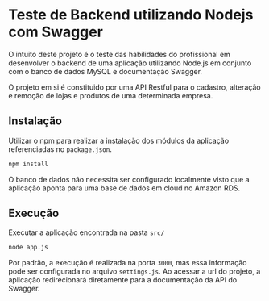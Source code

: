 # Teste de Backend utilizando Nodejs com Swagger
O intuito deste projeto é o teste das habilidades do profissional em desenvolver o backend de uma aplicação utilizando Node.js em conjunto com o banco de dados MySQL e documentação Swagger.

O projeto em si é constituido por uma API Restful para o cadastro, alteração e remoção de lojas e produtos de uma determinada empresa.

## Instalação
Utilizar o npm para realizar a instalação dos módulos da aplicação referenciadas no ```package.json```.

```bash
npm install
```

O banco de dados não necessita ser configurado localmente visto que a aplicação aponta para uma base de dados em cloud no Amazon RDS.

## Execução
Executar a aplicação encontrada na pasta ```src/```

```bash
node app.js
```

Por padrão, a execução é realizada na porta ```3000```, mas essa informação pode ser configurada no arquivo ```settings.js```.
Ao acessar a url do projeto, a aplicação redirecionará diretamente para a documentação da API do Swagger.


